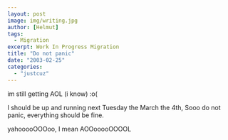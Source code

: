 ```yaml
---
layout: post
image: img/writing.jpg
author: [Helmut]
tags:
  - Migration
excerpt: Work In Progress Migration
title: "Do not panic"
date: "2003-02-25"
categories: 
  - "justcuz"
---
```


im still getting AOL (i know) :o(

I should be up and running next Tuesday the March the 4th, Sooo do not panic, everything should be fine.

yahooooOOOoo, I mean AOOooooOOOOL
